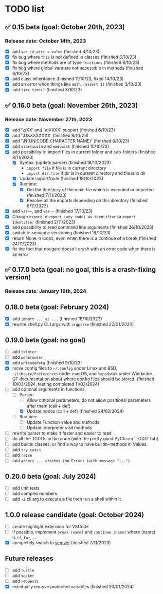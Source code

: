 # TODO list
<!-- check mark character: ✅ -->

## ✅ 0.15 beta (goal: October 20th, 2023)

### Release date: October 14th, 2023

* [X] add `var id.attr = value` (finished 4/10/23)
* [X] fix bug where `this` is not defined in classes (finished 6/10/23)
* [X] fix bug where methods are of type `functions` (finished 6/10/23)
* [X] fix bug where global vars are not accessible in methods (finished 6/10/23)
* [X] add class inheritance (finished 11/10/23, fixed 14/10/23)
* [X] add an error when things like `math.(assert 1)` (finished 3/10/23)
* [X] add `time.time()` (finished 3/10/23)

## ✅ 0.16.0 beta (goal: November 26th, 2023)

### Release date: November 27th, 2023

* [X] add '\xXX' and '\uXXXX' support (finished 6/10/23)
* [X] add '\UXXXXXXXX' (finished 8/10/23)
* [X] add '\N{UNICODE CHARACTER NAME}' (finished 8/10/23)
* [X] add `startswith` and `endswith` (finished 10/10/23)
* [X] add possibility to import files in current folder and sub-folders (finished 8/11/2023)
  * [X] Syntax: (update parser) (finished 18/10/2023)
    * `import file` if file is in current directory
    * `import dir.file` if dir is in current directory and file is in dir
  * [X] Update ImportNode (finished 18/10/2023)
  * [X] Runtime:
    * [X] Get the directory of the main file which is executed or imported (finished 7/11/2023)
    * [X] Resolve all the imports depending on this directory (finished 8/11/2023)
* [X] add `var++`, and `var--` (finished 17/10/23)
* [X] Change `export` to `export (any node) as identifier` or `export identifier` (finished 2/11/2023)
* [X] add possibility to read command line arguments (finished 26/10/2023)
* [X] switch to semantic versioning (finished 16/10/23)
* [X] return None in loops, even when there is a continue of a break (finished 24/11/2023)
* [X] fix the fact that nougaro doesn't crash with an error code when there is an error

## ✅ 0.17.0 beta (goal: no goal, this is a crash-fixing version)

### Release date: January 19th, 2024

## 0.18.0 beta (goal: February 2024)

* [X] add `import ... as ...` (finished 16/10/2023)
* [X] rewrite shell.py CLI args with `argparse` (finished 22/01/2024)

## 0.19.0 beta (goal: no goal)

* [ ] add `tkinter`
* [ ] add `webbrowser`
* [X] add `unicodedata` (finished 9/10/23)
* [X] move config files to `~/.config` under Linux and BSD, `~/Library/Preferences` under macOS, and `%appdata%` under Windaube. [QT documentation about where config files should be stored.](https://doc.qt.io/qt-6/qsettings.html#platform-specific-notes) (finished 10/03/2024, testing completed 11/03/2024)
* [ ] add optional arguments in functions
  * [ ] Parser:
    * [ ] Allow optional parameters, do not allow positional parameters after them (call + def)
    * [X] Update nodes (call + def) (finished 24/02/2024)
  * [ ] Runtime:
    * [ ] Update Function value and methods
    * [ ] Update Interpreter visit methods
* [ ] rewrite parser to make it faster and easier to read
* [ ] do all the TODOs in the code (with the pretty good PyCharm 'TODO' tab)
* [ ] add builtin classes, or find a way to have builtin-methods in Values.
* [ ] add `try catch`
* [ ] add `raise`
* [ ] add `assert ... crashes (on Error) (with message "...")`

## 0.20.0 beta (goal: July 2024)

* [ ] add unit tests
* [ ] add complex numbers
* [ ] add `-i` cli arg to execute a file then run a shell within it.

## 1.0.0 release candidate (goal: October 2024)

* [ ] create highlight extension for VSCode
* [ ] if possible, implement `break (name)` and `continue (name)` where (name) is `if`, `for`, …
* [X] completely switch to [semver](https://semver.org) (finished 7/11/2023)

## Future releases

* [ ] add `turtle`
* [ ] add `socket`
* [ ] add `requests`
* [X] eventually remove protected variables (finished 20/01/2024)
